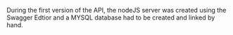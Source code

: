 During the first version of the API, the nodeJS server was created using the Swagger Edtior and a MYSQL database had to be created and linked by hand.
